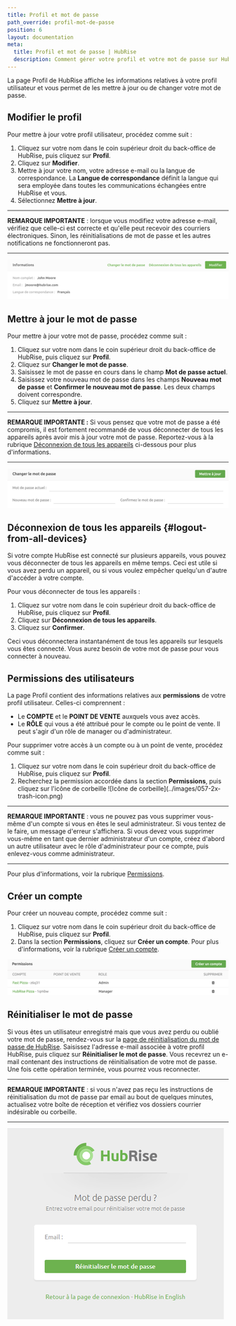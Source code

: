 ```yaml
---
title: Profil et mot de passe
path_override: profil-mot-de-passe
position: 6
layout: documentation
meta:
  title: Profil et mot de passe | HubRise
  description: Comment gérer votre profil et votre mot de passe sur HubRise.
---
```


La page Profil de HubRise affiche les informations relatives à votre profil utilisateur et vous permet de les mettre à jour ou de changer votre mot de passe.

## Modifier le profil

Pour mettre à jour votre profil utilisateur, procédez comme suit :

1. Cliquez sur votre nom dans le coin supérieur droit du back-office de HubRise, puis cliquez sur **Profil**.
2. Cliquez sur **Modifier**.
3. Mettre à jour votre nom, votre adresse e-mail ou la langue de correspondance. La **Langue de correspondance** définit la langue qui sera employée dans toutes les communications échangées entre HubRise et vous.
4. Sélectionnez **Mettre à jour**.

---

**REMARQUE IMPORTANTE** : lorsque vous modifiez votre adresse e-mail, vérifiez que celle-ci est correcte et qu'elle peut recevoir des courriers électroniques. Sinon, les réinitialisations de mot de passe et les autres notifications ne fonctionneront pas.

---

![Profil utilisateur de HubRise](./images/054-2x-profile.png)

## Mettre à jour le mot de passe

Pour mettre à jour votre mot de passe, procédez comme suit :

1. Cliquez sur votre nom dans le coin supérieur droit du back-office de HubRise, puis cliquez sur **Profil**.
2. Cliquez sur **Changer le mot de passe**.
3. Saisissez le mot de passe en cours dans le champ **Mot de passe actuel**.
4. Saisissez votre nouveau mot de passe dans les champs **Nouveau mot de passe** et **Confirmer le nouveau mot de passe**. Les deux champs doivent correspondre.
5. Cliquez sur **Mettre à jour**.

---

**REMARQUE IMPORTANTE :** Si vous pensez que votre mot de passe a été compromis, il est fortement recommandé de vous déconnecter de tous les appareils après avoir mis à jour votre mot de passe. Reportez-vous à la rubrique [Déconnexion de tous les appareils](#logout-from-all-devices) ci-dessous pour plus d'informations.

---

![Modifier le mot de passe de HubRise](./images/055-2x-change-password.png)

## Déconnexion de tous les appareils {#logout-from-all-devices}

Si votre compte HubRise est connecté sur plusieurs appareils, vous pouvez vous déconnecter de tous les appareils en même temps. Ceci est utile si vous avez perdu un appareil, ou si vous voulez empêcher quelqu'un d'autre d'accéder à votre compte.

Pour vous déconnecter de tous les appareils :

1. Cliquez sur votre nom dans le coin supérieur droit du back-office de HubRise, puis cliquez sur **Profil**.
2. Cliquez sur **Déconnexion de tous les appareils**.
3. Cliquez sur **Confirmer**.

Ceci vous déconnectera instantanément de tous les appareils sur lesquels vous êtes connecté. Vous aurez besoin de votre mot de passe pour vous connecter à nouveau.

## Permissions des utilisateurs

La page Profil contient des informations relatives aux **permissions** de votre profil utilisateur. Celles-ci comprennent :

- Le **COMPTE** et le **POINT DE VENTE** auxquels vous avez accès.
- Le **RÔLE** qui vous a été attribué pour le compte ou le point de vente. Il peut s'agir d'un rôle de manager ou d'administrateur.

Pour supprimer votre accès à un compte ou à un point de vente, procédez comme suit :

1. Cliquez sur votre nom dans le coin supérieur droit du back-office de HubRise, puis cliquez sur **Profil**.
2. Recherchez la permission accordée dans la section **Permissions**, puis cliquez sur l'icône de corbeille <InlineImage width="15" height="16">!\[Icône de corbeille\](../images/057-2x-trash-icon.png)</InlineImage>

---

**REMARQUE IMPORTANTE** : vous ne pouvez pas vous supprimer vous-même d'un compte si vous en êtes le seul administrateur. Si vous tentez de le faire, un message d'erreur s'affichera. Si vous devez vous supprimer vous-même en tant que dernier administrateur d'un compte, créez d'abord un autre utilisateur avec le rôle d'administrateur pour ce compte, puis enlevez-vous comme administrateur.

---

Pour plus d'informations, voir la rubrique [Permissions](/docs/permissions).

## Créer un compte

Pour créer un nouveau compte, procédez comme suit :

1. Cliquez sur votre nom dans le coin supérieur droit du back-office de HubRise, puis cliquez sur **Profil**.
2. Dans la section **Permissions**, cliquez sur **Créer un compte**. Pour plus d'informations, voir la rubrique [Créer un compte](/docs/account#create-account).

![Mes permissions dans HubRise](./images/056-2x-my-permissions.png)

## Réinitialiser le mot de passe

Si vous êtes un utilisateur enregistré mais que vous avez perdu ou oublié votre mot de passe, rendez-vous sur la [page de réinitialisation du mot de passe de HubRise](https://manager.hubrise.com/reset_password/new). Saisissez l'adresse e-mail associée à votre profil HubRise, puis cliquez sur **Réinitialiser le mot de passe**. Vous recevrez un e-mail contenant des instructions de réinitialisation de votre mot de passe. Une fois cette opération terminée, vous pourrez vous reconnecter.

---

**REMARQUE IMPORTANTE** : si vous n'avez pas reçu les instructions de réinitialisation du mot de passe par email au bout de quelques minutes, actualisez votre boîte de réception et vérifiez vos dossiers courrier indésirable ou corbeille.

---

![Écran de réinitialisation du mot de passe](./images/002-reset-password.png)
